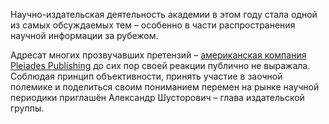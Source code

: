 Научно-издательская деятельность академии в этом году стала одной из самых обсуждаемых тем – особенно в части
распространения научной информации за рубежом.

Адресат многих прозвучавших претензий –
[американская компания Pleiades Publishing](https://new.ras.ru/activities/news/ekosistema-zhurnalov-produkt-mnogoletney-napravlennoy-evolyutsii-glava-pleiades-publishing-aleksandr/) до сих пор своей реакции публично не выражала.
Соблюдая принцип объективности, принять участие в заочной полемике и поделиться своим пониманием перемен на
рынке научной периодики приглашён Александр Шусторович – глава издательской группы.
